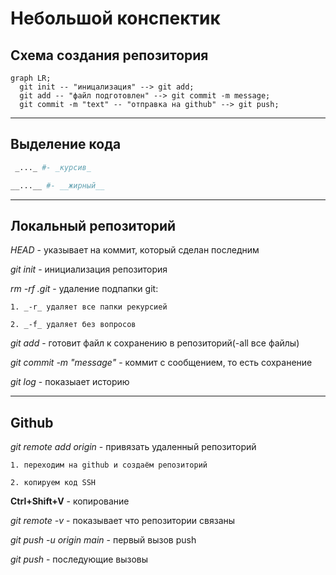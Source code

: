 # Небольшой конспектик 


## Схема создания репозитория


```mermaid
graph LR;
  git init -- "иницализация" --> git add;
  git add -- "файл подготовлен" --> git commit -m message;
  git commit -m "text" -- "отправка на github" --> git push;
```

---

## Выделение кода


```bash
 _..._ #- _курсив_

__...__ #- __жирный__
```

---

## Локальный репозиторий


_HEAD_ - указывает на коммит, который сделан последним

_git init_ - инициализация репозитория  

_rm -rf .git_ - удаление подпапки git:  

    1. _-r_ удаляет все папки рекурсией  

    2. _-f_ удаляет без вопросов  

_git add_ - готовит файл к сохранению в репозиторий(-all все файлы)  

_git commit -m "message"_ - коммит с сообщением, то есть сохранение    

_git log_ - показыает историю 

---

## Github


_git remote add origin_ - привязать удаленный репозиторий  

    1. переходим на github и создаём репозиторий  

    2. копируем код SSH   

**Ctrl+Shift+V** - копирование  

_git remote -v_ - показывает что репозитории связаны  

_git push -u origin main_ - первый вызов push   

_git push_ - последующие вызовы  

